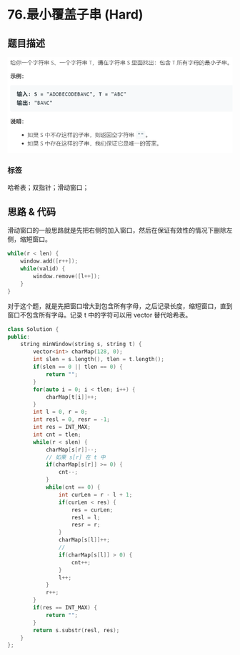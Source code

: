 # 76.最小覆盖子串 (Hard)

## 题目描述

![](76.png)

### 标签

哈希表；双指针；滑动窗口；

## 思路 & 代码

滑动窗口的一般思路就是先把右侧的加入窗口，然后在保证有效性的情况下删除左侧，缩短窗口。

```c++ tab="滑动窗口框架"
while(r < len) {
    window.add([r++]);
    while(valid) {
        window.remove([l++]);
    }
}
```

对于这个题，就是先把窗口增大到包含所有字母，之后记录长度，缩短窗口，直到窗口不包含所有字母。记录 t 中的字符可以用 vector 替代哈希表。

```c++ tab="滑动窗口"
class Solution {
public:
    string minWindow(string s, string t) {
        vector<int> charMap(128, 0);
        int slen = s.length(), tlen = t.length();
        if(slen == 0 || tlen == 0) {
            return "";
        }
        for(auto i = 0; i < tlen; i++) {
            charMap[t[i]]++;
        }
        int l = 0, r = 0;
        int resl = 0, resr = -1;
        int res = INT_MAX;
        int cnt = tlen;
        while(r < slen) {
            charMap[s[r]]--;
            // 如果 s[r] 在 t 中
            if(charMap[s[r]] >= 0) {
                cnt--;
            }
            while(cnt == 0) {
                int curLen = r - l + 1;
                if(curLen < res) {
                    res = curLen;
                    resl = l;
                    resr = r;
                }
                charMap[s[l]]++;
                // 
                if(charMap[s[l]] > 0) {
                    cnt++;
                }
                l++;
            }
            r++;
        }
        if(res == INT_MAX) {
            return "";
        }
        return s.substr(resl, res);
    }
};
```